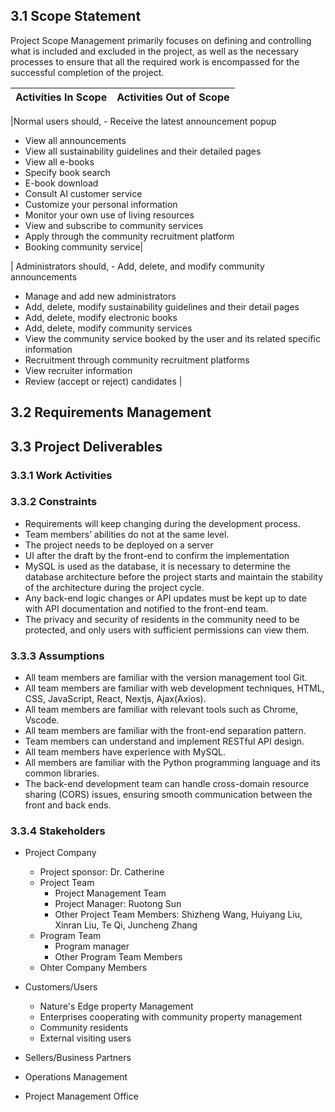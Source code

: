 ## 3.1 Scope Statement

Project Scope Management primarily focuses on defining and controlling what is included and excluded in the project, as well as the necessary processes to ensure that all the required work is encompassed for the successful completion of the project.

| Activities In Scope | Activities Out of Scope |
| ------------------- | ----------------------- |

|Normal users should, - Receive the latest announcement popup

- View all announcements
- View all sustainability guidelines and their detailed pages
- View all e-books
- Specify book search
- E-book download
- Consult AI customer service
- Customize your personal information
- Monitor your own use of living resources
- View and subscribe to community services
- Apply through the community recruitment platform
- Booking community service|

| Administrators should, - Add, delete, and modify community announcements

- Manage and add new administrators
- Add, delete, modify sustainability guidelines and their detail pages
- Add, delete, modify electronic books
- Add, delete, modify community services
- View the community service booked by the user and its related specific information
- Recruitment through community recruitment platforms
- View recruiter information
- Review (accept or reject) candidates
  |

## 3.2 Requirements Management

## 3.3 Project Deliverables

### 3.3.1 Work Activities

### 3.3.2 Constraints

- Requirements will keep changing during the development process.
- Team members’ abilities do not at the same level.
- The project needs to be deployed on a server
- UI after the draft by the front-end to confirm the implementation
- MySQL is used as the database, it is necessary to determine the
  database architecture before the project starts and maintain the stability of the architecture during the project cycle.
- Any back-end logic changes or API updates must be kept up to date
  with API documentation and notified to the front-end team.
- The privacy and security of residents in the community need to be protected, and only users with sufficient permissions can view them.

### 3.3.3 Assumptions

- All team members are familiar with the version management tool Git.
- All team members are familiar with web development techniques, HTML, CSS, JavaScript, React, Nextjs, Ajax(Axios).
- All team members are familiar with relevant tools such as Chrome, Vscode.
- All team members are familiar with the front-end separation pattern.
- Team members can understand and implement RESTful API design.
- All team members have experience with MySQL.
- All members are familiar with the Python programming language and its
  common libraries.
- The back-end development team can handle cross-domain resource
  sharing (CORS) issues, ensuring smooth communication between the
  front and back ends.

### 3.3.4 Stakeholders

- Project Company
  - Project sponsor: Dr. Catherine
  - Project Team
    - Project Management Team
    - Project Manager: Ruotong Sun
    - Other Project Team Members: Shizheng Wang, Huiyang Liu, Xinran Liu, Te Qi, Juncheng Zhang
  - Program Team
    - Program manager
    - Other Program Team Members
  - Ohter Company Members
- Customers/Users

  - Nature's Edge property Management
  - Enterprises cooperating with community property management
  - Community residents
  - External visiting users

- Sellers/Business Partners
- Operations Management
- Project Management Office
